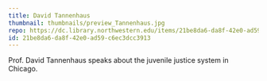 ```yaml
---
title: David Tannenhaus
thumbnail: thumbnails/preview_Tannenhaus.jpg
repo: https://dc.library.northwestern.edu/items/21be8da6-da8f-42e0-ad59-c6ec3dcc3913
id: 21be8da6-da8f-42e0-ad59-c6ec3dcc3913
---
```

Prof. David Tannenhaus speaks about the juvenile justice system in Chicago.
